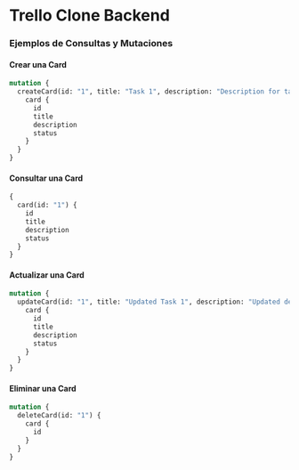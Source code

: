 # Trello Clone Backend

### Ejemplos de Consultas y Mutaciones

#### Crear una Card

```graphql
mutation {
  createCard(id: "1", title: "Task 1", description: "Description for task 1", status: "To Do") {
    card {
      id
      title
      description
      status
    }
  }
}
```

#### Consultar una Card
```graphql
{
  card(id: "1") {
    id
    title
    description
    status
  }
}

```

#### Actualizar una Card
```graphql
mutation {
  updateCard(id: "1", title: "Updated Task 1", description: "Updated description", status: "In Progress") {
    card {
      id
      title
      description
      status
    }
  }
}
```

#### Eliminar una Card
```graphql
mutation {
  deleteCard(id: "1") {
    card {
      id
    }
  }
}
```

